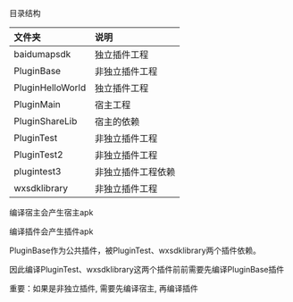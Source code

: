 
目录结构

| 文件夹        |     说明     |
| :----------- | :-----------|
| baidumapsdk | 独立插件工程 |
| PluginBase | 非独立插件工程 |
| PluginHelloWorld | 独立插件工程 |
| PluginMain | 宿主工程 |
| PluginShareLib | 宿主的依赖 |
| PluginTest | 非独立插件工程 |
| PluginTest2 | 非独立插件工程 |
| plugintest3 | 非独立插件工程依赖 |
| wxsdklibrary | 非独立插件工程 |
     
编译宿主会产生宿主apk

编译插件会产生插件apk

PluginBase作为公共插件，被PluginTest、wxsdklibrary两个插件依赖。

因此编译PluginTest、wxsdklibrary这两个插件前前需要先编译PluginBase插件

重要：如果是非独立插件, 需要先编译宿主, 再编译插件
